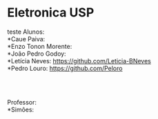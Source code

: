 # Eletronica USP

teste
Alunos:
<br>
*Caue Paiva:
<br>
*Enzo Tonon Morente:
<br>
*João Pedro Godoy:
<br>
*Letícia Neves: https://github.com/Leticia-BNeves
<br>
*Pedro Louro: https://github.com/Peloro

<br><br>

Professor:
<br>
*Simôes: 

